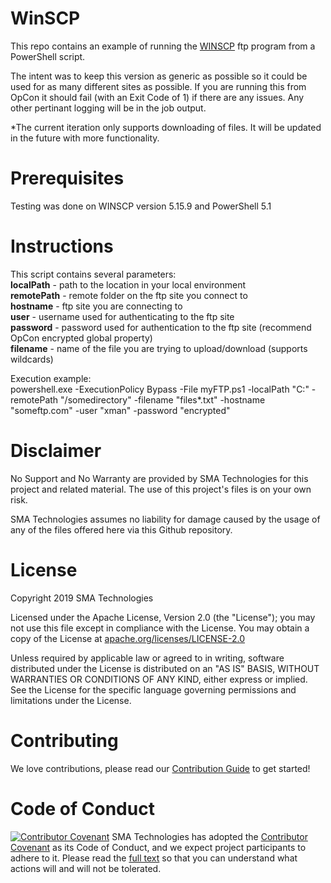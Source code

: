 # WinSCP
This repo contains an example of running the <a href url="https://winscp.net/eng/index.php">WINSCP</a> ftp program from a PowerShell script.

The intent was to keep this version as generic as possible so it could be used for as many different sites as possible.  If you are running this from OpCon it should fail (with an Exit Code of 1) if there are any issues.  Any other pertinant logging will be in the job output.

*The current iteration only supports downloading of files.  It will be updated in the future with more functionality.

# Prerequisites
Testing was done on WINSCP version 5.15.9 and PowerShell 5.1

# Instructions
This script contains several parameters:<br>
  <b>localPath</b> - path to the location in your local environment <br>
  <b>remotePath</b> - remote folder on the ftp site you connect to <br>
  <b>hostname</b> - ftp site you are connecting to <br>
  <b>user</b> - username used for authenticating to the ftp site <br>
  <b>password</b> - password used for authentication to the ftp site (recommend OpCon encrypted global property) <br>
  <b>filename</b> - name of the file you are trying to upload/download (supports wildcards) <br>
  
Execution example: <br>
powershell.exe -ExecutionPolicy Bypass -File myFTP.ps1 -localPath "C:\" -remotePath "/somedirectory" -filename "files*.txt" -hostname "someftp.com" -user "xman" -password "encrypted"

# Disclaimer
No Support and No Warranty are provided by SMA Technologies for this project and related material. The use of this project's files is on your own risk.

SMA Technologies assumes no liability for damage caused by the usage of any of the files offered here via this Github repository.

# License
Copyright 2019 SMA Technologies

Licensed under the Apache License, Version 2.0 (the "License");
you may not use this file except in compliance with the License.
You may obtain a copy of the License at [apache.org/licenses/LICENSE-2.0](http://www.apache.org/licenses/LICENSE-2.0)

Unless required by applicable law or agreed to in writing, software
distributed under the License is distributed on an "AS IS" BASIS,
WITHOUT WARRANTIES OR CONDITIONS OF ANY KIND, either express or implied.
See the License for the specific language governing permissions and
limitations under the License.

# Contributing
We love contributions, please read our [Contribution Guide](CONTRIBUTING.md) to get started!

# Code of Conduct
[![Contributor Covenant](https://img.shields.io/badge/Contributor%20Covenant-v2.0%20adopted-ff69b4.svg)](code-of-conduct.md)
SMA Technologies has adopted the [Contributor Covenant](CODE_OF_CONDUCT.md) as its Code of Conduct, and we expect project participants to adhere to it. Please read the [full text](CODE_OF_CONDUCT.md) so that you can understand what actions will and will not be tolerated.
